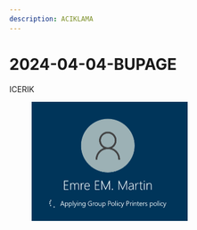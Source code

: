 ```yaml
---
description: ACIKLAMA
---
```


# 2024-04-04-BUPAGE

ICERIK

<figure><picture><source srcset=".gitbook/assets/Screenshot 2024-12-02 115021.jpg" media="(prefers-color-scheme: dark)"><img src=".gitbook/assets/Screenshot 2024-12-02 115021.jpg" alt="TERYRTYE" width="280"></picture><figcaption></figcaption></figure>
